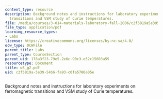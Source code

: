```yaml
---
content_type: resource
description: Background notes and instructions for laboratory experiments on ferromagnetic
  transitions and VSM study of Curie temperatures.
file: /media/courses/3-014-materials-laboratory-fall-2006/c2f5819a5e3954b6fa93c0fa5706a05e_w3_g2.pdf
file_type: application/pdf
learning_resource_types:
- Labs
license: https://creativecommons.org/licenses/by-nc-sa/4.0/
ocw_type: OCWFile
parent_title: Labs
parent_type: CourseSection
parent_uid: 178a3f23-79e5-2e6c-90c3-e52c15603a59
resourcetype: Document
title: w3_g2.pdf
uid: c2f5819a-5e39-54b6-fa93-c0fa5706a05e
---
```

Background notes and instructions for laboratory experiments on ferromagnetic transitions and VSM study of Curie temperatures.